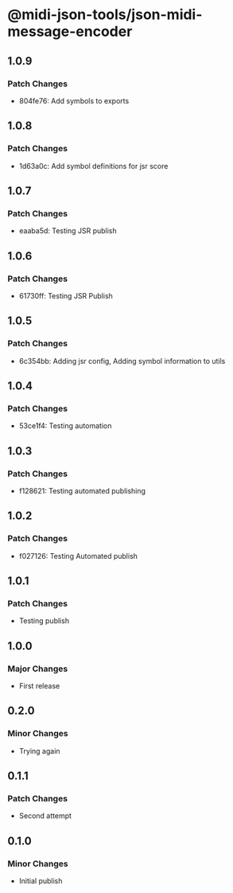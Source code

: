 # @midi-json-tools/json-midi-message-encoder

## 1.0.9

### Patch Changes

- 804fe76: Add symbols to exports

## 1.0.8

### Patch Changes

- 1d63a0c: Add symbol definitions for jsr score

## 1.0.7

### Patch Changes

- eaaba5d: Testing JSR publish

## 1.0.6

### Patch Changes

- 61730ff: Testing JSR Publish

## 1.0.5

### Patch Changes

- 6c354bb: Adding jsr config, Adding symbol information to utils

## 1.0.4

### Patch Changes

- 53ce1f4: Testing automation

## 1.0.3

### Patch Changes

- f128621: Testing automated publishing

## 1.0.2

### Patch Changes

- f027126: Testing Automated publish

## 1.0.1

### Patch Changes

- Testing publish

## 1.0.0

### Major Changes

- First release

## 0.2.0

### Minor Changes

- Trying again

## 0.1.1

### Patch Changes

- Second attempt

## 0.1.0

### Minor Changes

- Initial publish

